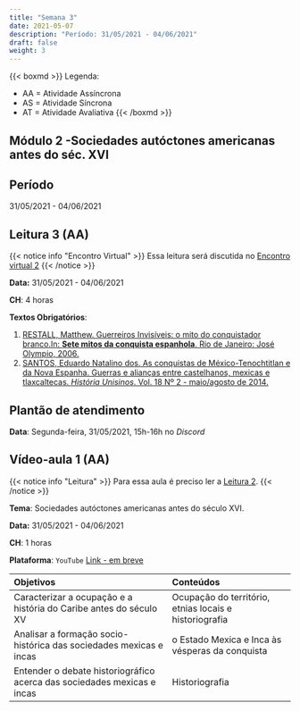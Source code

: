 ```yaml
---
title: "Semana 3"
date: 2021-05-07
description: "Período: 31/05/2021 - 04/06/2021"
draft: false
weight: 3
---
```


{{< boxmd >}}
Legenda: 
- AA = Atividade Assíncrona
- AS = Atividade Síncrona
- AT = Atividade Avaliativa
{{< /boxmd >}}

## Módulo 2 -Sociedades autóctones americanas antes do séc. XVI

## Período

31/05/2021 - 04/06/2021

## Leitura 3 (AA)

{{< notice info "Encontro Virtual" >}}
Essa leitura será discutida no [Encontro virtual 2](https://cclhm0057.netlify.app/semanal/sem5/#encontro-virtual-2-as)
{{< /notice >}}

**Data:** 31/05/2021 - 04/06/2021

**CH**: 4 horas

**Textos Obrigatórios**:

1. [RESTALL, Matthew. Guerreiros Invisíveis: o mito do conquistador branco.In: **Sete mitos da conquista espanhola**. Rio de Janeiro: José Olympio, 2006.](https://ericbrasiln.github.io/cclhm0057_ihl/textos/mod_3/restall.pdf)
2. [SANTOS, Eduardo Natalino dos. As conquistas de México-Tenochtitlan e da Nova Espanha. Guerras e alianças entre castelhanos, mexicas e tlaxcaltecas. *História Unisinos*. Vol. 18 Nº 2 - maio/agosto de 2014.](https://ericbrasiln.github.io/cclhm0057_ihl/textos/mod_3/santos.pdf)

## Plantão de atendimento

**Data**: Segunda-feira, 31/05/2021, 15h-16h no *Discord*

## Vídeo-aula 1 (AA)

{{< notice info "Leitura" >}}
Para essa aula é preciso ler a [Leitura 2](https://cclhm0057.netlify.app/semanal/sem2/#leitura-2-aa).
{{< /notice >}}

**Tema**: Sociedades autóctones americanas antes do século XVI.

**Data:** 31/05/2021 - 04/06/2021

**CH**: 1 horas

**Plataforma**: `YouTube` [Link - em breve]()

| Objetivos           | Conteúdos         |
|:--------------------|:------------------|
| Caracterizar a ocupação e a história do Caribe antes do século XV  | Ocupação do território, etnias locais e historiografia |
| Analisar a formação socio-histórica das sociedades mexicas e incas | o Estado Mexica e Inca às vésperas da conquista |
|Entender o debate historiográfico acerca das sociedades mexicas e incas | Historiografia    |
